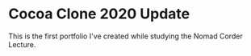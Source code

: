 # Cocoa Clone 2020 Update

This is the first portfolio I've created while studying the Nomad Corder Lecture.
